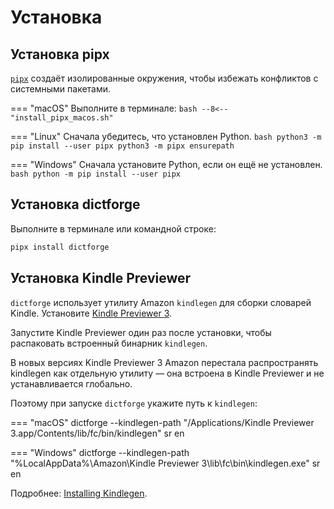 # Установка

## Установка pipx
[`pipx`](https://pypa.github.io/pipx/) создаёт изолированные окружения, чтобы избежать конфликтов с системными пакетами.

=== "macOS"
    Выполните в терминале:
    ```bash
    --8<-- "install_pipx_macos.sh"
    ```

=== "Linux"
    Сначала убедитесь, что установлен Python.
    ```bash
    python3 -m pip install --user pipx
    python3 -m pipx ensurepath
    ```

=== "Windows"
    Сначала установите Python, если он ещё не установлен.
    ```bash
    python -m pip install --user pipx
    ```

## Установка dictforge
Выполните в терминале или командной строке:

```bash
pipx install dictforge
```

## Установка Kindle Previewer

`dictforge` использует утилиту Amazon `kindlegen` для сборки словарей Kindle. Установите
[Kindle Previewer 3](https://kdp.amazon.com/en_US/help/topic/G202131170).

Запустите Kindle Previewer один раз после установки, чтобы распаковать встроенный бинарник `kindlegen`.

В новых версиях Kindle Previewer 3 Amazon перестала распространять kindlegen как отдельную утилиту — она встроена
в Kindle Previewer и не устанавливается глобально.

Поэтому при запуске `dictforge` укажите путь к `kindlegen`:

=== "macOS"
    dictforge --kindlegen-path "/Applications/Kindle Previewer 3.app/Contents/lib/fc/bin/kindlegen" sr en

=== "Windows"
    dictforge --kindlegen-path "%LocalAppData%\\Amazon\\Kindle Previewer 3\\lib\\fc\\bin\\kindlegen.exe" sr en

Подробнее: [Installing Kindlegen](https://www.jutoh.com/kindlegen.html).
